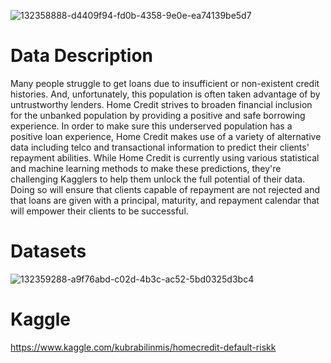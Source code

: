 ![132358888-d4409f94-fd0b-4358-9e0e-ea74139be5d7](https://user-images.githubusercontent.com/81189969/145487489-7a71b403-a03c-412d-be1e-43f7dd51f04f.png)

# Data Description
Many people struggle to get loans due to insufficient or non-existent credit histories. And, unfortunately, this population is often taken advantage of by untrustworthy lenders. Home Credit strives to broaden financial inclusion for the unbanked population by providing a positive and safe borrowing experience. In order to make sure this underserved population has a positive loan experience, Home Credit makes use of a variety of alternative data including telco and transactional information to predict their clients' repayment abilities. While Home Credit is currently using various statistical and machine learning methods to make these predictions, they're challenging Kagglers to help them unlock the full potential of their data. Doing so will ensure that clients capable of repayment are not rejected and that loans are given with a principal, maturity, and repayment calendar that will empower their clients to be successful.

# Datasets
![132359288-a9f76abd-c02d-4b3c-ac52-5bd0325d3bc4](https://user-images.githubusercontent.com/81189969/145487749-8443dc8c-eab7-4210-b73d-53fb887f2b7b.png)

# Kaggle 
https://www.kaggle.com/kubrabilinmis/homecredit-default-riskk
